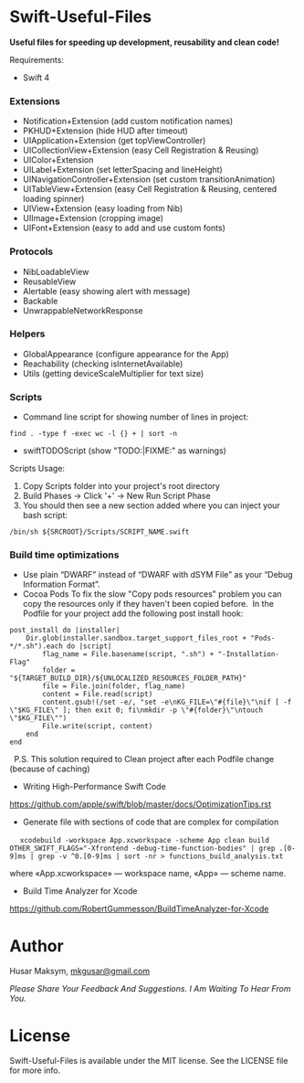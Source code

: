 # Swift-Useful-Files

**Useful files for speeding up development, reusability and clean code!**

Requirements: 
- Swift 4

### Extensions
  - Notification+Extension (add custom notification names)
  - PKHUD+Extension (hide HUD after timeout)
  - UIApplication+Extension (get topViewController)
  - UICollectionView+Extension (easy Cell Registration & Reusing)
  - UIColor+Extension 
  - UILabel+Extension (set letterSpacing and  lineHeight)
  - UINavigationController+Extension (set custom transitionAnimation)
  - UITableView+Extension (easy Cell Registration & Reusing, centered loading spinner)
  - UIView+Extension (easy loading from Nib)
  - UIImage+Extension (cropping image)
  - UIFont+Extension (easy to add and use custom fonts)
  
### Protocols
  - NibLoadableView
  - ReusableView
  - Alertable (easy showing alert with message)
  - Backable
  - UnwrappableNetworkResponse
  
### Helpers
  - GlobalAppearance (configure appearance for the App)
  - Reachability (checking isInternetAvailable)
  - Utils (getting deviceScaleMultiplier for text size)

### Scripts
  - Command line script for showing number of lines in project:
```
find . -type f -exec wc -l {} + | sort -n
```
  - swiftTODOScript (show "TODO:|FIXME:" as warnings) 

Scripts Usage:
1. Copy Scripts folder into your project's root directory
2. Build Phases -> Click '+' -> New Run Script Phase
3. You should then see a new section added where you can inject your bash script:
``` 
/bin/sh ${SRCROOT}/Scripts/SCRIPT_NAME.swift 
```
### Build time optimizations
  - Use plain “DWARF” instead of “DWARF with dSYM File” as your “Debug Information Format”.
  - Cocoa Pods
  To fix the slow "Copy pods resources" problem you can copy the resources only if they haven't been copied before.
  In the Podfile for your project add the following post install hook:
  
```
post_install do |installer|
    Dir.glob(installer.sandbox.target_support_files_root + "Pods-*/*.sh").each do |script|
        flag_name = File.basename(script, ".sh") + "-Installation-Flag"
        folder = "${TARGET_BUILD_DIR}/${UNLOCALIZED_RESOURCES_FOLDER_PATH}"
        file = File.join(folder, flag_name)
        content = File.read(script)
        content.gsub!(/set -e/, "set -e\nKG_FILE=\"#{file}\"\nif [ -f \"$KG_FILE\" ]; then exit 0; fi\nmkdir -p \"#{folder}\"\ntouch \"$KG_FILE\"")
        File.write(script, content)
    end
end
```
  
  P.S. This solution required to Clean project аfter each Podfile change (because of caching)

  - Writing High-Performance Swift Code
  
  https://github.com/apple/swift/blob/master/docs/OptimizationTips.rst
  
  - Generate file with sections of code that are complex for compilation
  
  ```
  xcodebuild -workspace App.xcworkspace -scheme App clean build OTHER_SWIFT_FLAGS="-Xfrontend -debug-time-function-bodies" | grep .[0-9]ms | grep -v ^0.[0-9]ms | sort -nr > functions_build_analysis.txt
  ```
  
  where «App.xcworkspace» — workspace name, «App» — scheme name.
  
  - Build Time Analyzer for Xcode
  
  https://github.com/RobertGummesson/BuildTimeAnalyzer-for-Xcode

# Author

Husar Maksym, mkgusar@gmail.com

_Please Share Your Feedback And Suggestions. I Am Waiting To Hear From You._

# License

Swift-Useful-Files is available under the MIT license. See the LICENSE file for more info.
